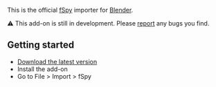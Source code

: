 This is the official [fSpy](https://fspy.io) importer for [Blender](https://blender.org).

⚠️ This add-on is still in development. Please [report](https://github.com/stuffmatic/fSpy-Blender/issues) any bugs you find. 

## Getting started

* [Download the latest version](https://github.com/stuffmatic/fSpy-Blender)
* Install the add-on
* Go to File > Import > fSpy